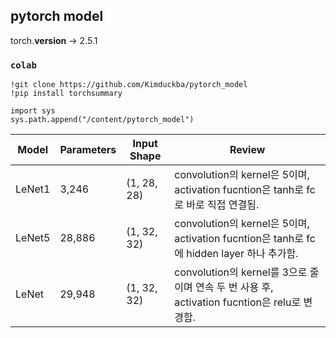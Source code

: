## **pytorch model**

torch.__version__     ->  2.5.1 <br>


### ```colab```
```
!git clone https://github.com/Kimduckba/pytorch_model
!pip install torchsummary

import sys
sys.path.append("/content/pytorch_model")

```

| Model  | Parameters | Input Shape | Review                                      |
|--------|------------|-------------|---------------------------------------------|
| LeNet1 | 3,246      | (1, 28, 28) | convolution의 kernel은 5이며, activation fucntion은 tanh로 fc로 바로 직접 연결됨. |
| LeNet5 | 28,886     | (1, 32, 32) | convolution의 kernel은 5이며, activation fucntion은 tanh로 fc에 hidden layer 하나 추가함. |
| LeNet  | 29,948     | (1, 32, 32) | convolution의 kernel를 3으로 줄이며 연속 두 번 사용 후, activation fucntion은 relu로 변경함. |
